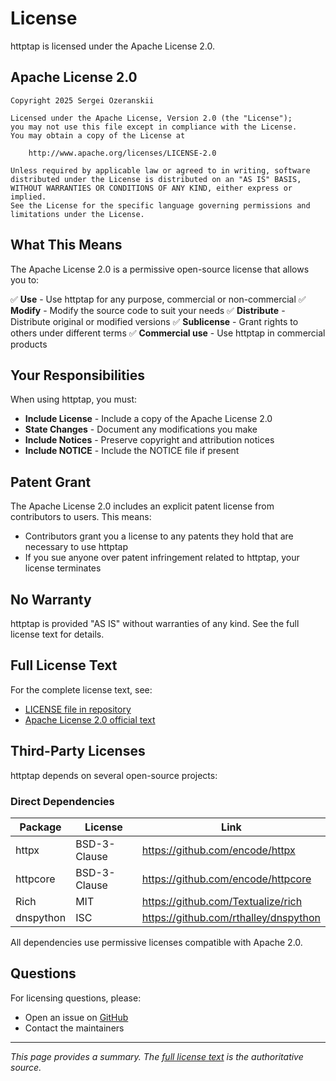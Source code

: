 # License

httptap is licensed under the Apache License 2.0.

## Apache License 2.0

```
Copyright 2025 Sergei Ozeranskii

Licensed under the Apache License, Version 2.0 (the "License");
you may not use this file except in compliance with the License.
You may obtain a copy of the License at

    http://www.apache.org/licenses/LICENSE-2.0

Unless required by applicable law or agreed to in writing, software
distributed under the License is distributed on an "AS IS" BASIS,
WITHOUT WARRANTIES OR CONDITIONS OF ANY KIND, either express or implied.
See the License for the specific language governing permissions and
limitations under the License.
```

## What This Means

The Apache License 2.0 is a permissive open-source license that allows you to:

✅ **Use** - Use httptap for any purpose, commercial or non-commercial
✅ **Modify** - Modify the source code to suit your needs
✅ **Distribute** - Distribute original or modified versions
✅ **Sublicense** - Grant rights to others under different terms
✅ **Commercial use** - Use httptap in commercial products

## Your Responsibilities

When using httptap, you must:

- **Include License** - Include a copy of the Apache License 2.0
- **State Changes** - Document any modifications you make
- **Include Notices** - Preserve copyright and attribution notices
- **Include NOTICE** - Include the NOTICE file if present

## Patent Grant

The Apache License 2.0 includes an explicit patent license from contributors to users. This means:

- Contributors grant you a license to any patents they hold that are necessary to use httptap
- If you sue anyone over patent infringement related to httptap, your license terminates

## No Warranty

httptap is provided "AS IS" without warranties of any kind. See the full license text for details.

## Full License Text

For the complete license text, see:

- [LICENSE file in repository](https://github.com/ozeranskii/httptap/blob/main/LICENSE)
- [Apache License 2.0 official text](https://www.apache.org/licenses/LICENSE-2.0)

## Third-Party Licenses

httptap depends on several open-source projects:

### Direct Dependencies

| Package   | License      | Link                                  |
|-----------|--------------|---------------------------------------|
| httpx     | BSD-3-Clause | https://github.com/encode/httpx       |
| httpcore  | BSD-3-Clause | https://github.com/encode/httpcore    |
| Rich      | MIT          | https://github.com/Textualize/rich    |
| dnspython | ISC          | https://github.com/rthalley/dnspython |

All dependencies use permissive licenses compatible with Apache 2.0.

## Questions

For licensing questions, please:

- Open an issue on [GitHub](https://github.com/ozeranskii/httptap/issues)
- Contact the maintainers

---

*This page provides a summary. The [full license text](https://github.com/ozeranskii/httptap/blob/main/LICENSE) is the
authoritative source.*
